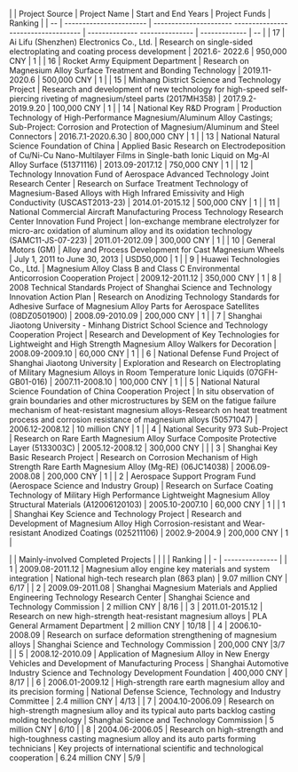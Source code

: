 |    | Project Source | Project Name | Start and End Years | Project Funds | Ranking |
| -- | ----------------------- | ---------------------- ----------------------------------- | -------------- --------------- | ------------- | -- |
| 17 | Ai Lifu (Shenzhen) Electronics Co., Ltd. | Research on single-sided electroplating and coating process development | 2021.6- 2022.6 | 950,000 CNY | 1 |
| 16 | Rocket Army Equipment Department | Research on Magnesium Alloy Surface Treatment and Bonding Technology | 2019.11-2020.6 | 500,000 CNY | 1 |
| 15 | Minhang District Science and Technology Project | Research and development of new technology for high-speed self-piercing riveting of magnesium/steel parts (2017MH358) | 2017.9.2-2019.9.20 | 100,000 CNY | 1 |
| 14 | National Key R&D Program | Production Technology of High-Performance Magnesium/Aluminum Alloy Castings; Sub-Project: Corrosion and Protection of Magnesium/Aluminum and Steel Connectors | 2016.7.1-2020.6.30 | 800,000 CNY | 1 |
| 13 | National Natural Science Foundation of China | Applied Basic Research on Electrodeposition of Cu/Ni-Cu Nano-Multilayer Films in Single-bath Ionic Liquid on Mg-Al Alloy Surface (51371116) | 2013.09-2017.12 | 750,000 CNY | 1 |
| 12 | Technology Innovation Fund of Aerospace Advanced Technology Joint Research Center | Research on Surface Treatment Technology of Magnesium-Based Alloys with High Infrared Emissivity and High Conductivity (USCAST2013-23) | 2014.01-2015.12 | 500,000 CNY | 1 |
| 11 | National Commercial Aircraft Manufacturing Process Technology Research Center Innovation Fund Project | Ion-exchange membrane electrolyzer for micro-arc oxidation of aluminum alloy and its oxidation technology (SAMC11-JS-07-223) | 2011.01-2012.09 | 300,000 CNY | 1 |
| 10 | General Motors (GM) | Alloy and Process Development for Cast Magnesium Wheels | July 1, 2011 to June 30, 2013 | USD50,000 | 1 |
| 9 | Huawei Technologies Co., Ltd. | Magnesium Alloy Class B and Class C Environmental Anticorrosion Cooperation Project | 2009.12-2011.12 | 350,000 CNY | 1 |
8 | 2008 Technical Standards Project of Shanghai Science and Technology Innovation Action Plan | Research on Anodizing Technology Standards for Adhesive Surface of Magnesium Alloy Parts for Aerospace Satellites (08DZ0501900) | 2008.09-2010.09 | 200,000 CNY | 1 |
| 7 | Shanghai Jiaotong University - Minhang District School Science and Technology Cooperation Project | Research and Development of Key Technologies for Lightweight and High Strength Magnesium Alloy Walkers for Decoration | 2008.09-2009.10 | 60,000 CNY | 1 |
| 6 | National Defense Fund Project of Shanghai Jiaotong University | Exploration and Research on Electroplating of Military Magnesium Alloys in Room Temperature Ionic Liquids (07GFH-GB01-016) | 2007.11-2008.10 | 100,000 CNY | 1 |
| 5 | National Natural Science Foundation of China Cooperation Project | In situ observation of grain boundaries and other microstructures by SEM on the fatigue failure mechanism of heat-resistant magnesium alloys\-Research on heat treatment process and corrosion resistance of magnesium alloys (50571047) | 2006.12-2008.12 | 10 million CNY | 1 |
| 4 | National Security 973 Sub-Project | Research on Rare Earth Magnesium Alloy Surface Composite Protective Layer (5133003C) | 2005.12-2008.12 | 300,000 CNY | |
| 3 | Shanghai Key Basic Research Project | Research on Corrosion Mechanism of High Strength Rare Earth Magnesium Alloy (Mg-RE) (06JC14038) | 2006.09-2008.08 | 200,000 CNY | 1 |
| 2 | Aerospace Support Program Fund (Aerospace Science and Industry Group) | Research on Surface Coating Technology of Military High Performance Lightweight Magnesium Alloy Structural Materials (A12006120103) | 2005.10-2007.10 | 60,000 CNY | 1 |
| 1 | Shanghai Key Science and Technology Project | Research and Development of Magnesium Alloy High Corrosion-resistant and Wear-resistant Anodized Coatings (025211106) | 2002.9-2004.9 | 200,000 CNY | 1 |

|   | Mainly-involved Completed Projects | | | | Ranking |
| - | --------------- |
| 1 | 2009.08-2011.12 | Magnesium alloy engine key materials and system integration | National high-tech research plan (863 plan) | 9.07 million CNY | 6/17 |
| 2 | 2009.09-2011.08 | Shanghai Magnesium Materials and Applied Engineering Technology Research Center | Shanghai Science and Technology Commission | 2 million CNY | 8/16 |
| 3 | 2011.01-2015.12 | Research on new high-strength heat-resistant magnesium alloys | PLA General Armament Department | 2 million CNY | 10/18 |
| 4 | 2006.10-2008.09 | Research on surface deformation strengthening of magnesium alloys | Shanghai Science and Technology Commission | 200,000 CNY |3/7 |
| 5 | 2008.12-2010.09 | Application of Magnesium Alloy in New Energy Vehicles and Development of Manufacturing Process | Shanghai Automotive Industry Science and Technology Development Foundation | 400,000 CNY | 8/17 |
| 6 | 2006.01-2009.12 | High-strength rare earth magnesium alloy and its precision forming | National Defense Science, Technology and Industry Committee | 2.4 million CNY | 4/13 |
| 7 | 2004.10-2006.09 | Research on high-strength magnesium alloy and its typical auto parts backlog casting molding technology | Shanghai Science and Technology Commission | 5 million CNY | 6/10 |
| 8 | 2004.06-2006.05 | Research on high-strength and high-toughness casting magnesium alloy and its auto parts forming technicians | Key projects of international scientific and technological cooperation | 6.24 million CNY | 5/9 |